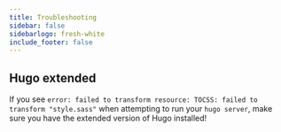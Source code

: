 ```yaml
---
title: Troubleshooting
sidebar: false
sidebarlogo: fresh-white
include_footer: false
---
```


## Hugo extended

If you see `error: failed to transform resource: TOCSS: failed to transform "style.sass"` when attempting to run your `hugo server`, make sure you have the extended version of Hugo installed!
